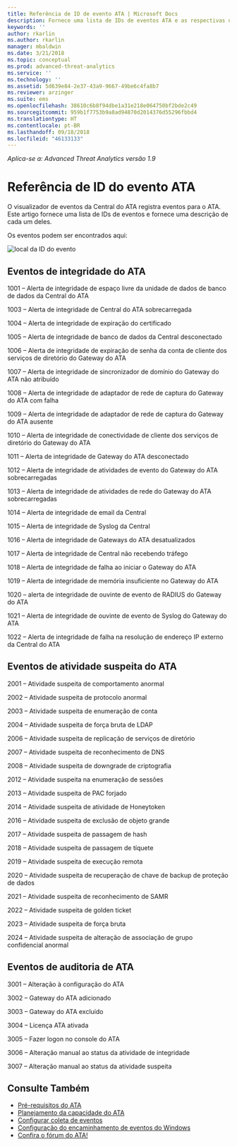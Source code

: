 ```yaml
---
title: Referência de ID de evento ATA | Microsoft Docs
description: Fornece uma lista de IDs de eventos ATA e as respectivas descrições.
keywords: ''
author: rkarlin
ms.author: rkarlin
manager: mbaldwin
ms.date: 3/21/2018
ms.topic: conceptual
ms.prod: advanced-threat-analytics
ms.service: ''
ms.technology: ''
ms.assetid: 5d639e84-2e37-43a9-9667-49be6c4fa8b7
ms.reviewer: arzinger
ms.suite: ems
ms.openlocfilehash: 38610c6b8f94dbe1a31e218e064750bf2bde2c49
ms.sourcegitcommit: 959b1f7753b9a8ad94870d2014376d55296fbbd4
ms.translationtype: HT
ms.contentlocale: pt-BR
ms.lasthandoff: 09/18/2018
ms.locfileid: "46133133"
---
```

*Aplica-se a: Advanced Threat Analytics versão 1.9*


# <a name="ata-event-id-reference"></a>Referência de ID do evento ATA

O visualizador de eventos da Central do ATA registra eventos para o ATA. Este artigo fornece uma lista de IDs de eventos e fornece uma descrição de cada um deles.

Os eventos podem ser encontrados aqui:

![local da ID do evento](./media/event-id-location.png)

## <a name="ata-health-events"></a>Eventos de integridade do ATA

1001 – Alerta de integridade de espaço livre da unidade de dados de banco de dados da Central do ATA 

1003 – Alerta de integridade de Central do ATA sobrecarregada 

1004 – Alerta de integridade de expiração do certificado 

1005 – Alerta de integridade de banco de dados da Central desconectado 

1006 – Alerta de integridade de expiração de senha da conta de cliente dos serviços de diretório do Gateway do ATA 

1007 – Alerta de integridade de sincronizador de domínio do Gateway do ATA não atribuído 

1008 – Alerta de integridade de adaptador de rede de captura do Gateway do ATA com falha 

1009 – Alerta de integridade de adaptador de rede de captura do Gateway do ATA ausente 

1010 – Alerta de integridade de conectividade de cliente dos serviços de diretório do Gateway do ATA 

1011 – Alerta de integridade de Gateway do ATA desconectado 

1012 – Alerta de integridade de atividades de evento do Gateway do ATA sobrecarregadas 

1013 – Alerta de integridade de atividades de rede do Gateway do ATA sobrecarregadas 

1014 – Alerta de integridade de email da Central 

1015 – Alerta de integridade de Syslog da Central 

1016 – Alerta de integridade de Gateways do ATA desatualizados 

1017 – Alerta de integridade de Central não recebendo tráfego 

1018 – Alerta de integridade de falha ao iniciar o Gateway do ATA 

1019 – Alerta de integridade de memória insuficiente no Gateway do ATA 

1020 – alerta de integridade de ouvinte de evento de RADIUS do Gateway do ATA 

1021 – Alerta de integridade de ouvinte de evento de Syslog do Gateway do ATA 

1022 – Alerta de integridade de falha na resolução de endereço IP externo da Central do ATA 
 
## <a name="ata-suspicious-activity-events"></a>Eventos de atividade suspeita do ATA

2001 – Atividade suspeita de comportamento anormal 

2002 – Atividade suspeita de protocolo anormal 

2003 – Atividade suspeita de enumeração de conta 

2004 – Atividade suspeita de força bruta de LDAP 

2006 – Atividade suspeita de replicação de serviços de diretório 

2007 – Atividade suspeita de reconhecimento de DNS 

2008 – Atividade suspeita de downgrade de criptografia 

2012 – Atividade suspeita na enumeração de sessões 

2013 – Atividade suspeita de PAC forjado 

2014 – Atividade suspeita de atividade de Honeytoken 

2016 – Atividade suspeita de exclusão de objeto grande 

2017 – Atividade suspeita de passagem de hash 

2018 – Atividade suspeita de passagem de tíquete 

2019 – Atividade suspeita de execução remota 

2020 – Atividade suspeita de recuperação de chave de backup de proteção de dados 

2021 – Atividade suspeita de reconhecimento de SAMR 

2022 – Atividade suspeita de golden ticket 

2023 – Atividade suspeita de força bruta 

2024 – Atividade suspeita de alteração de associação de grupo confidencial anormal  

## <a name="ata-auditing-events"></a>Eventos de auditoria de ATA

3001 – Alteração à configuração do ATA 

3002 – Gateway do ATA adicionado

3003 – Gateway do ATA excluído

3004 – Licença ATA ativada

3005 – Fazer logon no console do ATA

3006 – Alteração manual ao status da atividade de integridade 

3007 – Alteração manual ao status da atividade suspeita 


## <a name="see-also"></a>Consulte Também
- [Pré-requisitos do ATA](ata-prerequisites.md)
- [Planejamento da capacidade do ATA](ata-capacity-planning.md)
- [Configurar coleta de eventos](configure-event-collection.md)
- [Configuração do encaminhamento de eventos do Windows](configure-event-collection.md#configuring-windows-event-forwarding)
- [Confira o fórum do ATA!](https://social.technet.microsoft.com/Forums/security/home?forum=mata)
